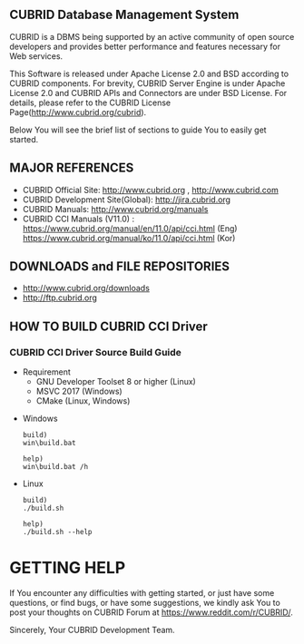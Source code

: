 ## CUBRID Database Management System
CUBRID is a DBMS being supported by an active community of open source developers 
and provides better performance and features necessary for Web services. 

This Software is released under Apache License 2.0 and BSD according to CUBRID components.
For brevity, CUBRID Server Engine is under Apache License 2.0 and CUBRID APIs and Connectors are under BSD License.
For details, please refer to the CUBRID License Page(http://www.cubrid.org/cubrid).

Below You will see the brief list of sections to guide You to easily get started. 

## MAJOR REFERENCES
- CUBRID Official Site: http://www.cubrid.org ,  http://www.cubrid.com
- CUBRID Development Site(Global): http://jira.cubrid.org
- CUBRID Manuals: http://www.cubrid.org/manuals 
- CUBRID CCI Manuals (V11.0) : https://www.cubrid.org/manual/en/11.0/api/cci.html (Eng)
  https://www.cubrid.org/manual/ko/11.0/api/cci.html (Kor)

## DOWNLOADS and FILE REPOSITORIES
- http://www.cubrid.org/downloads
- http://ftp.cubrid.org
## HOW TO BUILD CUBRID CCI Driver
### CUBRID CCI Driver Source Build Guide
  * Requirement
    - GNU Developer Toolset 8 or higher (Linux)
    - MSVC 2017 (Windows)
    - CMake (Linux, Windows)

- Windows
  ```
  build)
  win\build.bat 
  
  help)
  win\build.bat /h
  ```
    
- Linux

  ```
  build)
  ./build.sh
  
  help)
  ./build.sh --help
  ```

GETTING HELP
============
If You encounter any difficulties with getting started, or just have some
questions, or find bugs, or have some suggestions, we kindly ask You to 
post your thoughts on CUBRID Forum at https://www.reddit.com/r/CUBRID/.

Sincerely,
Your CUBRID Development Team.
